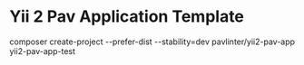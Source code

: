 Yii 2 Pav Application Template
======================================

composer create-project --prefer-dist --stability=dev pavlinter/yii2-pav-app yii2-pav-app-test
